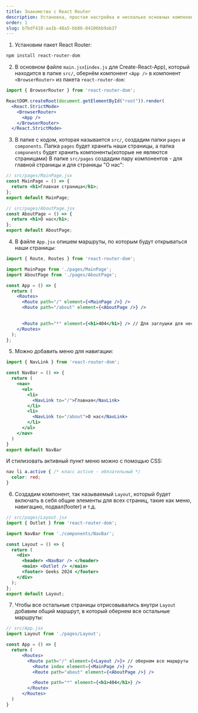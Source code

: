 ```yaml
---
title: Знакомство с React Router
description: Установка, простая настройка и несколько основных компонентов из пакета `react-router-dom` v6
order: 1
slug: b7bdf418-aa1b-48a5-bb86-84106bb9ab37
---
```


1. Установим пакет React Router:

```bash
npm install react-router-dom
```

2. В основном файле `main.jsx`(`index.js` для Create-React-App), который находится в папке 
`src/`, обернём компонент `<App />` в компонент `<BrowserRouter>` из пакета `react-router-dom`:
```jsx
import { BrowserRouter } from 'react-router-dom';

ReactDOM.createRoot(document.getElementById("root")).render(
  <React.StrictMode>
    <BrowserRouter>
      <App />
    </BrowserRouter>
  </React.StrictMode>
```

3. В папке с кодом, которая называется `src/`, создадим папки `pages` и `components`. Папка `pages` будет хранить наши 
страницы, а папка `components` будет хранить компоненты(которые не являются страницами)
В папке `src/pages` создадим пару компонентов - для главной страницы и для страницы "О нас":

```jsx
// src/pages/MainPage.jsx
const MainPage = () => {
  return <h1>Главная страница</h1>;
};
export default MainPage;

// src/pages/AboutPage.jsx
const AboutPage = () => {
  return <h1>О нас</h1>;
};
export default AboutPage;
```

4. В файле `App.jsx` опишем маршруты, по которым будут открываться наши страницы:

```jsx
import { Route, Routes } from 'react-router-dom';

import MainPage from './pages/MainPage';
import AboutPage from './pages/AboutPage';

const App = () => {
  return (
    <Routes>
      <Route path="/" element={<MainPage />} />
      <Route path="/about" element={<AboutPage />} />

      
      <Route path="*" element={<h1>404</h1>} /> // Для заглушки для несуществующих маршрутов
    </Routes>
  );
};
```

5. Можно добавить меню для навигации:
```jsx
import { NavLink } from 'react-router-dom';

const NavBar = () => {
  return (
    <nav>
      <ul>
        <li>
          <NavLink to="/">Главная</NavLink>
        </li>
        <li>
          <NavLink to="/about">О нас</NavLink>
        </li>
      </ul>
    </nav>
  )
}
export default NavBar
```
И стилизовать активный пункт меню можно с помощью CSS:

```css
nav li a.active { /* класс active - обязательный */
  color: red;
}
```

6. Создадим компонент, так называемый `Layout`, который будет включать в себя общие элементы для всех страниц,
такие как меню, навигацию, подвал(footer) и т.д.

```jsx
// src/pages/Layout.jsx
import { Outlet } from 'react-router-dom';

import NavBar from './components/NavBar';

const Layout = () => {
  return (
    <div>
      <header> <NavBar /> </header>
      <main> <Outlet /> </main>
      <footer> Geeks 2024 </footer>
    </div>
  );
};
export default Layout;
```

7. Чтобы все остальные страницы отрисовывались внутри `Layout` добавим общий маршрут, в который обернем все остальные маршруты:

```jsx
// src/App.jsx
import Layout from './pages/Layout';

const App = () => {
  return (
      <Routes>
        <Route path="/" element={<Layout />}> // обернем все маршруты
          <Route index element={<MainPage />} />
          <Route path="about" element={<AboutPage />} />

          <Route path="*" element={<h1>404</h1>} />
        </Route>
      </Routes>
  )
}
```

